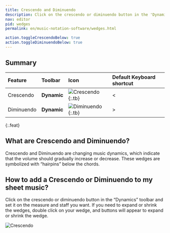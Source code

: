 ```yaml
---
title: Crescendo and Diminuendo
description: Click on the crescendo or diminuendo button in the 'Dynamics' tab and set it on the measure and staff you want.
nav: editor
pid: wedges
permalink: en/music-notation-software/wedges.html

action.toggleCrescendoBelow: true
action.toggleDiminuendoBelow: true
---
```


## Summary

| Feature | Toolbar | Icon | Default Keyboard shortcut |
|:--------|:--------|:-----|:------------------|
| Crescendo | **Dynamic** | ![Crescendo](https://prod.flat-cdn.com/img/icons/editorActions/crescendo.svg){:.tb} | <span class="kb-container"><span class="kb">&lt;</span></span> |
| Diminuendo | **Dynamic** | ![Diminuendo](https://prod.flat-cdn.com/img/icons/editorActions/diminuendo.svg){:.tb} | <span class="kb-container"><span class="kb">&gt;</span></span> |
{:.feat}

## What are Crescendo and Diminuendo?

Crescendo and Diminuendo are changing music dynamics, which indicate that the volume should gradually increase or decrease. These wedges are symbolized with “hairpins” below the chords. 

## How to add a Crescendo or Diminuendo to my sheet music?

Click on the crescendo or diminuendo button in the “Dynamics” toolbar and set it on the measure and staff you want. If you need to expand or shrink the wedges, double click on your wedge, and buttons will appear to expand or shrink the wedge. 

![Crescendo](/help/assets/img/editor/crescendo.gif)
